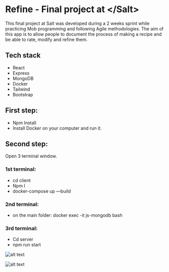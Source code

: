 # Refine - Final project at </**Salt**>

This final project at Salt was developed during a 2 weeks sprint while practicing Mob programming and following Agile methodologies. 
The aim of this app is to allow people to document the process of making a recipe and be able to rate, modify and refine them. 

## Tech stack
- React
- Express
- MongoDB
- Docker
- Tailwind
- Bootstrap

## First step: 
- Npm Install
- Install Docker  on your computer and run it.

## Second step: 
Open 3 terminal window.

### 1st terminal: 
- cd client
- Npm I
- docker-compose up —build

### 2nd terminal:
- on the main folder: docker exec -it js-mongodb bash

### 3rd terminal:
- Cd server
- npm run start


![alt text](https://i.imgur.com/5Z3AalA.jpg)

![alt text](https://i.imgur.com/UZWQWOJ.png)
